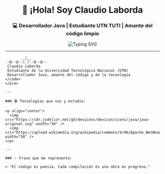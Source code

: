 <h1 align="center">👋 ¡Hola! Soy Claudio Laborda</h1>

<h3 align="center">💻 Desarrollador Java | Estudiante UTN TUTI | Amante del código limpio</h3>

<p align="center">
  <img src="https://readme-typing-svg.herokuapp.com?color=3fcf8e&center=true&width=500&lines=Estudiante+UTN+TUTI+%7C+Tecnicatura+en+TI;Desarrollador+Java+en+formación;Amante+de+la+tecnología+y+la+lógica" alt="Typing SVG" />
</p>

---

```ascii
       __|__
--@--@--(_)--@--@--
 Claudio Laborda
 Estudiante de la Universidad Tecnológica Nacional (UTN)
 Desarrollador Java, amante del código y de la tecnología
</code>
</pre>

---

### 🛠️ Tecnologías que uso y estudio:

<p align="center">
  <img src="https://cdn.jsdelivr.net/gh/devicons/devicon/icons/java/java-original.svg" width="50" />
  <img src="https://upload.wikimedia.org/wikipedia/commons/9/98/Apache_NetBeans_Logo.svg" width="50" />
</p>

---

### ✨ Frase que me representa:

> "El código es poesía. Cada compilación es una obra en progreso."
